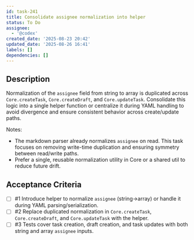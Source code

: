 ```yaml
---
id: task-241
title: Consolidate assignee normalization into helper
status: To Do
assignee:
  - '@codex'
created_date: '2025-08-23 20:42'
updated_date: '2025-08-26 16:41'
labels: []
dependencies: []
---
```


## Description

Normalization of the `assignee` field from string to array is duplicated across `Core.createTask`, `Core.createDraft`, and `Core.updateTask`. Consolidate this logic into a single helper function or centralize it during YAML handling to avoid divergence and ensure consistent behavior across create/update paths.

Notes:
- The markdown parser already normalizes `assignee` on read. This task focuses on removing write-time duplication and ensuring symmetry between read/write paths.
- Prefer a single, reusable normalization utility in Core or a shared util to reduce future drift.

## Acceptance Criteria
<!-- AC:BEGIN -->
- [ ] #1 Introduce helper to normalize `assignee` (string→array) or handle it during YAML parsing/serialization.
- [ ] #2 Replace duplicated normalization in `Core.createTask`, `Core.createDraft`, and `Core.updateTask` with the helper.
- [ ] #3 Tests cover task creation, draft creation, and task updates with both string and array `assignee` inputs.
<!-- AC:END -->
